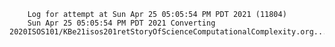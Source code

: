        Log for attempt at Sun Apr 25 05:05:54 PM PDT 2021 (11804)
        Sun Apr 25 05:05:54 PM PDT 2021 Converting 2020ISOS101/KBe21isos201retStoryOfScienceComputationalComplexity.org...
